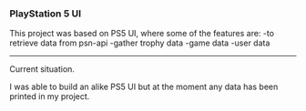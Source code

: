 ### PlayStation 5 UI

This project was based on PS5 UI, where some of the features are:
-to retrieve data from psn-api
-gather trophy data
-game data
-user data

---

Current situation.

I was able to build an alike PS5 UI but at the moment any data has been printed in my project.

